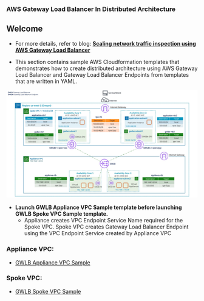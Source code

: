 ### AWS Gateway Load Balancer In Distributed Architecture

## Welcome

* For more details, refer to blog: **[Scaling network traffic inspection using AWS Gateway Load Balancer](https://aws-blogs-prod.amazon.com/networking-and-content-delivery/scaling-network-traffic-inspection-using-AWS-Gateway-Load-Balancer/)**

* This section contains sample AWS Cloudformation templates that demonstrates how to create distributed architecture using AWS Gateway Load Balancer and Gateway Load Balancer Endpoints from templates that are written in YAML.

![](images/gwlb_distributed_architecture.jpg)

 * **Launch GWLB Appliance VPC Sample template before launching GWLB Spoke VPC Sample template.**
   * Appliance creates VPC Endpoint Service Name required for the Spoke VPC. Spoke VPC creates Gateway Load Balancer Endpoint using the VPC Endpoint Service created by Appliance VPC 

### **Appliance VPC:**
* [GWLB Appliance VPC Sample](DistributedArchitectureApplianceVpc2Az.yaml)

### **Spoke VPC:**
* [GWLB Spoke VPC Sample](DistributedArchitectureSpokeVpc2Az.yaml)
